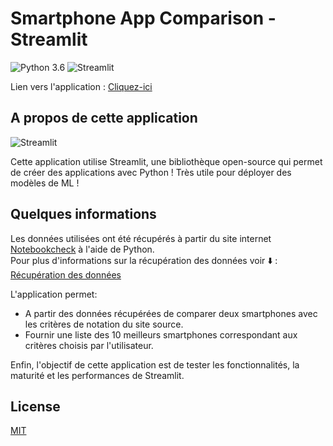 # Smartphone App Comparison - Streamlit

![Python 3.6](https://img.shields.io/badge/Python-3.6-brightgreen.svg) 
![Streamlit](https://img.shields.io/badge/Streamlit-Library-orange.svg)

Lien vers l'application : [Cliquez-ici](https://share.streamlit.io/mlaajaj/smartphone_comparison_app/main/app.py)

## A propos de cette application

![Streamlit](https://streamlit.io/images/brand/streamlit-logo-primary-colormark-darktext.png)

Cette application utilise Streamlit, une bibliothèque open-source qui permet de créer des applications avec Python ! Très utile pour déployer des modèles de ML !


## Quelques informations 

Les données utilisées ont été récupérés à partir du site internet [Notebookcheck](https://www.notebookcheck.net) à l'aide de Python.   
Pour plus d'informations sur la récupération des données voir ⬇️ :  
[Récupération des données](https://github.com/mlaajaj/PortfolioProjects/blob/main/Smartphones_scrap.ipynb) 

L'application permet:
- A partir des données récupérées de comparer deux smartphones avec les critères de notation du site source. 
- Fournir une liste des 10 meilleurs smartphones correspondant aux critères choisis par l'utilisateur.

Enfin, l'objectif de cette application est de tester les fonctionnalités, la maturité et les performances de Streamlit.

## License
[MIT](https://choosealicense.com/licenses/mit/)
